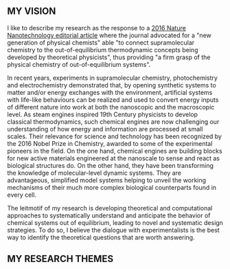 ## MY VISION

I like to describe my research as the response to a [2016 Nature Nanotechnology editorial article](https://www.nature.com/articles/nnano.2016.255) where the journal advocated for a "new generation of physical chemists" able "to connect supramolecular chemistry to the out-of-equilibrium thermodynamic concepts being developed by theoretical physicists", thus providing "a firm grasp of the physical chemistry of out-of-equilibrium systems".

In recent years, experiments in supramolecular chemistry, photochemistry and electrochemistry demonstrated that, by opening synthetic systems to matter and/or energy exchanges with the environment, artificial systems with life-like behaviours can be realized and used to convert energy inputs of different nature into work at both the nanoscopic and the macroscopic level. As steam engines inspired 19th Century physicists to develop classical thermodynamics, such chemical engines are now challenging our understanding of how energy and information are processed at small scales. Their relevance for science and technology has been recognized by the 2016 Nobel Prize in Chemistry, awarded to some of the experimental pioneers in the field. On the one hand, chemical engines are building blocks for new active materials engineered at the nanoscale to sense and react as biological structures do. On the other hand, they have been transforming the knowledge of molecular-level dynamic systems. They are advantageous, simplified model systems helping to unveil the working mechanisms of their much more complex biological counterparts found in every cell.

The leitmotif of my research is developing theoretical and computational approaches to systematically understand and anticipate the behavior of chemical systems out of equilibrium, leading to novel and systematic design strategies. To do so, I believe the dialogue with experimentalists is the best way to identify the theoretical questions that are worth answering.

## MY RESEARCH THEMES


